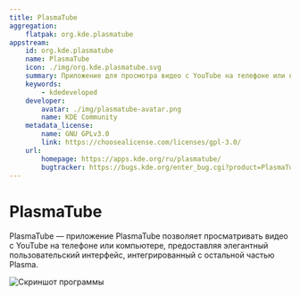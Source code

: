 ```yaml
---
title: PlasmaTube
aggregation:
    flatpak: org.kde.plasmatube
appstream:
    id: org.kde.plasmatube
    name: PlasmaTube
    icon: ./img/org.kde.plasmatube.svg
    summary: Приложение для просмотра видео с YouTube на телефоне или компьютере.
    keywords:
        - kdedeveloped
    developer:
        avatar: ./img/plasmatube-avatar.png
        name: KDE Community
    metadata_license: 
        name: GNU GPLv3.0
        link: https://choosealicense.com/licenses/gpl-3.0/
    url: 
        homepage: https://apps.kde.org/ru/plasmatube/
        bugtracker: https://bugs.kde.org/enter_bug.cgi?product=PlasmaTube
---
```


# PlasmaTube

PlasmaTube — приложение PlasmaTube позволяет просматривать видео с YouTube на телефоне или компьютере, предоставляя элегантный пользовательский интерфейс, интегрированный с остальной частью Plasma.

![Скриншот программы](https://cdn.kde.org/screenshots/plasmatube/plasmatube.png)

<!--@include: @apps/_parts/install/content-flatpak.md-->
